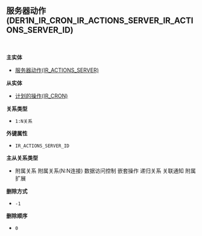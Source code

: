## 服务器动作(DER1N_IR_CRON_IR_ACTIONS_SERVER_IR_ACTIONS_SERVER_ID) <!-- {docsify-ignore-all} -->



<br>
<p class="panel-title"><b>主实体</b></p>

* [服务器动作(IR_ACTIONS_SERVER)](module/base/ir_actions_server)

<p class="panel-title"><b>从实体</b></p>

* [计划的操作(IR_CRON)](module/base/ir_cron)

<p class="panel-title"><b>关系类型</b></p>

* `1:N关系`

<p class="panel-title"><b>外键属性</b></p>

* `IR_ACTIONS_SERVER_ID`

<p class="panel-title"><b>主从关系类型</b></p>

* <i class="fa fa-square"/></i> 附属关系 <i class="fa fa-square"/></i> 附属关系(N:N连接) <i class="fa fa-square"/></i> 数据访问控制 <i class="fa fa-square"/></i> 嵌套操作 <i class="fa fa-square"/></i> 递归关系 <i class="fa fa-square"/></i> 关联通知 <i class="fa fa-square"/></i> 附属扩展

<p class="panel-title"><b>删除方式</b></p>

* `-1`

<p class="panel-title"><b>删除顺序</b></p>

* `0`
